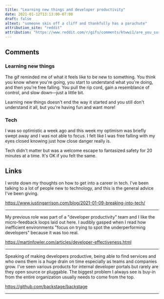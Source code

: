 ```yaml
---
title: "Learning new things and developer productivity"
date: 2021-01-12T13:13:00-07:00
draft: false
altext: "someone skis off a cliff and thankfully has a parachute"
attribution_site: "reddit"
attribution: "https://www.reddit.com/r/gifs/comments/ktwwi1/are_you_sure_this_is_the_easy_run"
---
```


<!-- ![](https://justingarrison.com/img/123dev/1-ski.gif)

via [reddit](https://www.reddit.com/r/gifs/comments/ktwwi1/are_you_sure_this_is_the_easy_run/) -->

## Comments

### Learning new things
The gif reminded me of what it feels like to be new to something.
You think you know where you're going, you start to understand what you're doing, and then you're free falling.
You pull the rip cord, gain a resemblance of control, and slow down—just a little bit.

Learning new things doesn't end the way it started and you still don't understand it all, but you're having fun and want more!

### Tech

I was so optimistic a week ago and this week my optimism was briefly swept away and I was not able to focus.
I felt like I was free falling with my eyes closed knowing just how close danger really is.

Tech didn't matter but was a welcome escape to fantasized safety for 20 minutes at a time.
It's OK if you felt the same.

## Links

I wrote down my thoughts on how to get into a career in tech.
I've been talking to a lot of people new to technology, and this is the general advice I've been giving.

https://www.justingarrison.com/blog/2021-01-09-breaking-into-tech/

---

My previous role was part of a "developer productivity" team and I like the micro-feedback loops laid out here.
I audibly gasped when I read how inefficient environments "focus on trying to spot the underperforming developers" because it was too real.

https://martinfowler.com/articles/developer-effectiveness.html

---

Speaking of making developers productive, being able to find services and who owns them is a huge drain on time especially as teams and companies grow.
I've seen various products for internal developer portals but rarely are they open source or pluggable.
The biggest problem I always see is buy-in from the entire organization usually needs to come from the top.

https://github.com/backstage/backstage

---
